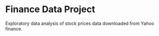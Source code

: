 # Finance Data Project
Exploratory data analysis of stock prices data downloaded from Yahoo finance.
